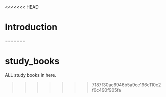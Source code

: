 <<<<<<< HEAD
# Introduction

=======
# study_books
ALL study books in here.
>>>>>>> 7187f30ac6946b5a9ce196c110c2f0c490f905fa
